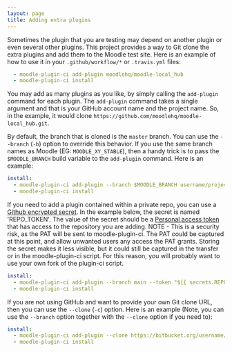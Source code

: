 ```yaml
---
layout: page
title: Adding extra plugins
---
```


Sometimes the plugin that you are testing may depend on another plugin or even several other plugins.  This project
provides a way to Git clone the extra plugins and add them to the Moodle test site. Here is an example of how to use
it in your `.github/workflow/*` or `.travis.yml` files:

```yaml
  - moodle-plugin-ci add-plugin moodlehq/moodle-local_hub
  - moodle-plugin-ci install
```

You may add as many plugins as you like, by simply calling the `add-plugin` command for each plugin.  The `add-plugin`
command takes a single argument and that is your GitHub account name and the project name.  So, in the example, it
would clone `https://github.com/moodlehq/moodle-local_hub.git`.

By default, the branch that is cloned is the `master` branch.  You can use the `--branch` (`-b`) option to override
this behavior.  If you use the same branch names as Moodle (EG: `MOODLE_XY_STABLE`), then a handy trick is to pass
the `$MOODLE_BRANCH` build variable to the `add-plugin` command.  Here is an example:

```yaml
install:
  - moodle-plugin-ci add-plugin --branch $MOODLE_BRANCH username/project
  - moodle-plugin-ci install
```

If you need to add a plugin contained within a private repo, you can use a [Github encrypted secret](https://docs.github.com/en/actions/reference/encrypted-secrets).
In the example below, the secret is named 'REPO_TOKEN'. The value of the secret should be a [Personal access token](https://docs.github.com/en/github/authenticating-to-github/keeping-your-account-and-data-secure/creating-a-personal-access-token)
that has access to the repository you are adding.
NOTE - This is a security risk, as the PAT will be sent to moodle-plugin-ci. The PAT could be captured at this point, and allow
unwanted users any access the PAT grants. Storing the secret makes it less visible, but it could still be captured in the transfer
or in the moodle-plugin-ci script. For this reason, you will probably want to use your own fork of the plugin-ci script.

```yaml
install:
  - moodle-plugin-ci add-plugin --branch main --token "${{ secrets.REPO_TOKEN }}" username/project
  - moodle-plugin-ci install
```

If you are not using GitHub and want to provide your own Git clone URL, then you can use the `--clone` (`-c`) option.
Here is an example (Note, you can use the `--branch` option together with the `--clone` option if you need to):

```yaml
install:
  - moodle-plugin-ci add-plugin --clone https://bitbucket.org/username/project.git
  - moodle-plugin-ci install
```
